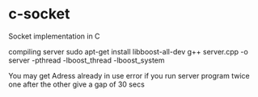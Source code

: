 # c-socket
Socket implementation in C

compiling server
sudo apt-get install libboost-all-dev
g++ server.cpp -o server -pthread -lboost_thread -lboost_system


You may get Adress already in use error if you run server program twice one after the other
give a gap of 30 secs
